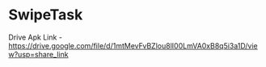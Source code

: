 # SwipeTask

Drive Apk Link - https://drive.google.com/file/d/1mtMevFvBZlou8lI00LmVA0xB8q5i3a1D/view?usp=share_link
